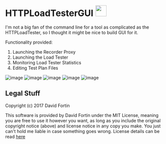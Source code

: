 # HTTPLoadTesterGUI <img src="https://github.com/user-attachments/assets/644c49a8-3ab7-4e67-ad70-4e66aa805235" height="35"/>

I'm not a big fan of the command line for a tool as complicated as the HTTPLoadTester, so I thought it might be nice to build GUI for it. 

Functionality provided:
1) Launching the Recorder Proxy
2) Launching the Load Tester
3) Monitoring Load Tester Statistics
4) Editing Test Plan Files


![image](https://github.com/dbeaudoinfortin/HTTPLoadTesterGUI/assets/15943629/7af8358a-0335-4e2d-acc2-997cc43c62da)
![image](https://github.com/dbeaudoinfortin/HTTPLoadTesterGUI/assets/15943629/79edeaa8-7250-4cda-b0fe-230ac6ce65c2)
![image](https://github.com/dbeaudoinfortin/HTTPLoadTesterGUI/assets/15943629/b06e3747-d0a2-46f8-bd22-5feb4bb1c27e)
![image](https://github.com/dbeaudoinfortin/HTTPLoadTesterGUI/assets/15943629/3d5ac23f-4101-4e5e-8057-7f5a305936d5)
![image](https://github.com/dbeaudoinfortin/HTTPLoadTesterGUI/assets/15943629/c09a79c9-5ca8-4281-bd97-638fbb94fa43)

## Legal Stuff

Copyright (c) 2017 David Fortin

This software is provided by David Fortin under the MIT License, meaning you are free to use it however you want, as long as you include the original copyright notice (above) and license notice in any copy you make. You just can't hold me liable in case something goes wrong. License details can be read [here](https://github.com/dbeaudoinfortin/StackTraceCompactor?tab=MIT-1-ov-file)
